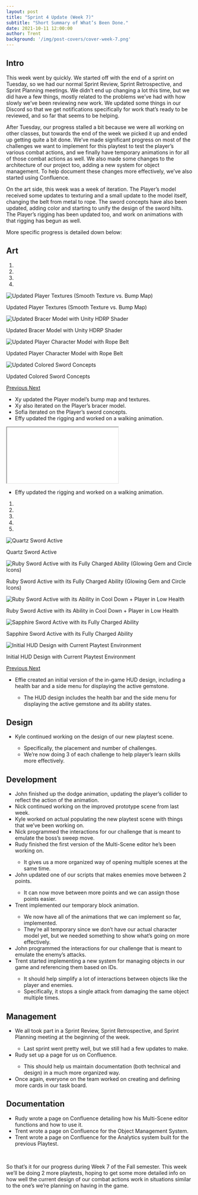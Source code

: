 ```yaml
---
layout: post
title: "Sprint 4 Update (Week 7)"
subtitle: "Short Summary of What’s Been Done."
date: 2021-10-11 12:00:00
author: Trent
background: '/img/post-covers/cover-week-7.png'
---
```


## Intro

This week went by quickly. We started off with the end of a sprint on Tuesday, so we had our normal Sprint Review, Sprint Retrospective, and Sprint Planning meetings. We didn’t end up changing a lot this time, but we did have a few things, mostly related to the problems we’ve had with how slowly we’ve been reviewing new work. We updated some things in our Discord so that we get notifications specifically for work that’s ready to be reviewed, and so far that seems to be helping.

After Tuesday, our progress stalled a bit because we were all working on other classes, but towards the end of the week we picked it up and ended up getting quite a bit done. We’ve made significant progress on most of the challenges we want to implement for this playtest to test the player’s various combat actions, and we finally have temporary animations in for all of those combat actions as well. We also made some changes to the architecture of our project too, adding a new system for object management. To help document these changes more effectively, we’ve also started using Confluence.

On the art side, this week was a week of iteration. The Player’s model received some updates to texturing and a small update to the model itself, changing the belt from metal to rope. The sword concepts have also been updated, adding color and starting to unify the design of the sword hilts. The Player’s rigging has been updated too, and work on animations with that rigging has begun as well.  

More specific progress is detailed down below:

## Art

<div class="row my-5">
    <div id="carouselExampleIndicators" class="carousel slide shadow rounded" data-ride="carousel">
        <ol class="carousel-indicators">
            <li data-target="#carouselExampleIndicators" data-slide-to="0" class="active"></li>
            <li data-target="#carouselExampleIndicators" data-slide-to="1"></li>
            <li data-target="#carouselExampleIndicators" data-slide-to="2"></li>
            <li data-target="#carouselExampleIndicators" data-slide-to="3"></li>
        </ol>
        <div class="carousel-inner">
            <div class="carousel-item active">
                <img class="d-block mx-auto" src="/img/posts/week7-fall/8_UpdatedPlayerTexturesBumpSmooth.png"
                    alt="Updated Player Textures (Smooth Texture vs. Bump Map)">
                <div class="carousel-caption d-none d-md-block">
                    <p>Updated Player Textures (Smooth Texture vs. Bump Map)</p>
                </div>
            </div>
            <div class="carousel-item">
                <img class="d-block mx-auto" src="/img/posts/week7-fall/8_UpdatedBracerWithUnityShader.png"
                    alt="Updated Bracer Model with Unity HDRP Shader">
                <div class="carousel-caption d-none d-md-block">
                    <p>Updated Bracer Model with Unity HDRP Shader</p>
                </div>
            </div>
            <div class="carousel-item">
                <img class="d-block mx-auto" src="/img/posts/week7-fall/8_CharacterWithRopeBelt.png"
                    alt="Updated Player Character Model with Rope Belt">
                <div class="carousel-caption d-none d-md-block">
                    <p>Updated Player Character Model with Rope Belt</p>
                </div>
            </div>
            <div class="carousel-item">
                <img class="d-block mx-auto" src="/img/posts/week7-fall/8_UpdatedSwordConcepts.png" alt="Updated Colored Sword Concepts">
                <div class="carousel-caption d-none d-md-block">
                    <p>Updated Colored Sword Concepts</p>
                </div>
            </div>
        </div>
        <a class="carousel-control-prev" href="#carouselExampleIndicators" role="button" data-slide="prev">
            <span class="carousel-control-prev-icon" aria-hidden="true"></span>
            <span class="sr-only">Previous</span>
        </a>
        <a class="carousel-control-next" href="#carouselExampleIndicators" role="button" data-slide="next">
            <span class="carousel-control-next-icon" aria-hidden="true"></span>
            <span class="sr-only">Next</span>
        </a>
    </div>
</div>

<ul class="section-body mt-4">
    <li>Xy updated the Player model’s bump map and textures.</li>
    <li>Xy also iterated on the Player’s bracer model.</li>
    <li>Sofia iterated on the Player’s sword concepts.</li>
    <li>Effy updated the rigging and worked on a walking animation.</li>
</ul>

<!-- 16:9 aspect ratio -->
<div class="embed-responsive embed-responsive-16by9">
  <iframe class="embed-responsive-item" src="/media/walkingnew.mp4" allowfullscreen></iframe>
</div>

<ul class="section-body mt-4">
    <li>Effy updated the rigging and worked on a walking animation.</li>
</ul>

<div class="row my-5">
    <div id="carouselExampleIndicators1" class="carousel slide shadow rounded" data-ride="carousel">
        <ol class="carousel-indicators">
            <li data-target="#carouselExampleIndicators1" data-slide-to="0" class="active"></li>
            <li data-target="#carouselExampleIndicators1" data-slide-to="1"></li>
            <li data-target="#carouselExampleIndicators1" data-slide-to="2"></li>
            <li data-target="#carouselExampleIndicators1" data-slide-to="3"></li>
            <li data-target="#carouselExampleIndicators1" data-slide-to="4"></li>
        </ol>
        <div class="carousel-inner">
            <div class="carousel-item active">
                <img class="d-block mx-auto" src="/img/posts/week7-fall/8_QuartzActive.png"
                    alt="Quartz Sword Active">
                <div class="carousel-caption d-none d-md-block">
                    <p>Quartz Sword Active</p>
                </div>
            </div>
            <div class="carousel-item">
                <img class="d-block mx-auto" src="/img/posts/week7-fall/8_RubyActiveWithChargedAbility.png"
                    alt="Ruby Sword Active with its Fully Charged Ability (Glowing Gem and Circle Icons)">
                <div class="carousel-caption d-none d-md-block">
                    <p>Ruby Sword Active with its Fully Charged Ability (Glowing Gem and Circle Icons)</p>
                </div>
            </div>
            <div class="carousel-item">
                <img class="d-block mx-auto" src="/img/posts/week7-fall/8_RubyActiveWithCoolDown.png"
                    alt="Ruby Sword Active with its Ability in Cool Down + Player in Low Health">
                <div class="carousel-caption d-none d-md-block">
                    <p>Ruby Sword Active with its Ability in Cool Down + Player in Low Health</p>
                </div>
            </div>
            <div class="carousel-item">
                <img class="d-block mx-auto" src="/img/posts/week7-fall/8_SapphireActive.png" alt="Sapphire Sword Active with its Fully Charged Ability">
                <div class="carousel-caption d-none d-md-block">
                    <p>Sapphire Sword Active with its Fully Charged Ability</p>
                </div>
            </div>
            <div class="carousel-item">
                <img class="d-block mx-auto" src="/img/posts/week7-fall/8_HUDWithEnvironment.png" alt="Initial HUD Design with Current Playtest Environment">
                <div class="carousel-caption d-none d-md-block">
                    <p>Initial HUD Design with Current Playtest Environment</p>
                </div>
            </div>
        </div>
        <a class="carousel-control-prev" href="#carouselExampleIndicators1" role="button" data-slide="prev">
            <span class="carousel-control-prev-icon" aria-hidden="true"></span>
            <span class="sr-only">Previous</span>
        </a>
        <a class="carousel-control-next" href="#carouselExampleIndicators1" role="button" data-slide="next">
            <span class="carousel-control-next-icon" aria-hidden="true"></span>
            <span class="sr-only">Next</span>
        </a>
    </div>
</div>

<ul class="section-body mt-4">
    <li>Effie created an initial version of the in-game HUD design, including a health bar and a side menu for displaying the active gemstone.</li>
    <ul class="mt-2">
        <li>The HUD design includes the health bar and the side menu for displaying the active gemstone and its ability states.</li>
    </ul>
</ul>

## Design

<ul class="section-body mt-4">
    <li>Kyle continued working on the design of our new playtest scene.</li>
    <ul class="mt-2">
        <li>Specifically, the placement and number of challenges.</li>
        <li>We’re now doing 3 of each challenge to help player’s learn skills more effectively.</li>
    </ul>
</ul>

## Development

<ul class="section-body mt-4">
    <li>John finished up the dodge animation, updating the player’s collider to reflect the action of the animation.</li>
    <li>Nick continued working on the improved prototype scene from last week.</li>
    <li>Kyle worked on actual populating the new playtest scene with things that we’ve been working on.</li>
    <li>Nick programmed the interactions for our challenge that is meant to emulate the boss’s sweep move.</li>
    <li>Rudy finished the first version of the Multi-Scene editor he’s been working on.</li>
    <ul class="mt-2">
        <li>It gives us a more organized way of opening multiple scenes at the same time.</li>
    </ul>
    <li>John updated one of our scripts that makes enemies move between 2 points.</li>
    <ul class="mt-2">
        <li>It can now move between more points and we can assign those points easier.</li>
    </ul>
    <li>Trent implemented our temporary block animation.</li>
    <ul class="mt-2">
        <li>We now have all of the animations that we can implement so far, implemented.</li>
        <li>They’re all temporary since we don’t have our actual character model yet, but we needed something to show what’s going on more effectively.</li>
    </ul>
    <li>John programmed the interactions for our challenge that is meant to emulate the enemy’s attacks.</li>
    <li>Trent started implementing a new system for managing objects in our game and referencing them based on IDs.</li>
    <ul class="mt-2">
        <li>It should help simplify a lot of interactions between objects like the player and enemies.</li>
        <li>Specifically, it stops a single attack from damaging the same object multiple times.</li>
    </ul>
</ul>

## Management

<ul class="section-body mt-4">
    <li>We all took part in a Sprint Review, Sprint Retrospective, and Sprint Planning meeting at the beginning of the week.</li>
    <ul class="mt-2">
        <li>Last sprint went pretty well, but we still had a few updates to make.</li>
    </ul>
    <li>Rudy set up a page for us on Confluence.</li>
    <ul class="mt-2">
        <li>This should help us maintain documentation (both technical and design) in a much more organized way.</li>
    </ul>
    <li>Once again, everyone on the team worked on creating and defining more cards in our task board.</li>
</ul>

## Documentation

<ul class="section-body mt-4">
    <li>Rudy wrote a page on Confluence detailing how his Multi-Scene editor functions and how to use it.</li>
    <li>Trent wrote a page on Confluence for the Object Management System.</li>
    <li>Trent wrote a page on Confluence for the Analytics system built for the previous Playtest.</li>
</ul>

<br>

So that’s it for our progress during Week 7 of the Fall semester. This week we’ll be doing 2 more playtests, hoping to get some more detailed info on how well the current design of our combat actions work in situations similar to the one’s we’re planning on having in the game.

<br>